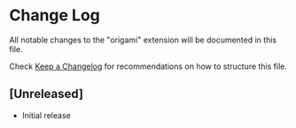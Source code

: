 # Change Log

All notable changes to the "origami" extension will be documented in this file.

Check [Keep a Changelog](http://keepachangelog.com/) for recommendations on how to structure this file.

## [Unreleased]

- Initial release
